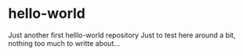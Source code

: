 # hello-world
Just another first helllo-world repository 
Just to test here around a bit, nothing too  much to writte about...

